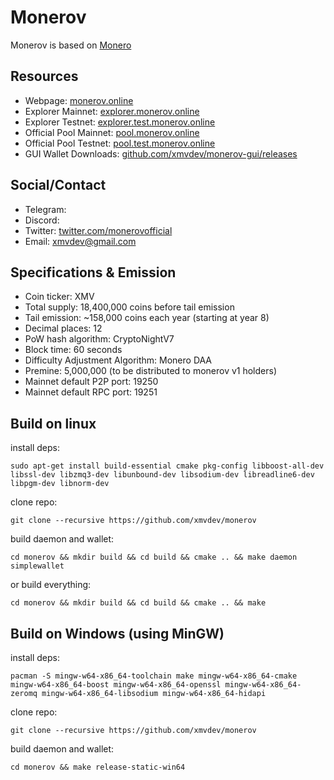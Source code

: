 # Monerov

Monerov is based on [Monero](README_original.md)  


## Resources

- Webpage: [monerov.online](http://monerov.online)
- Explorer Mainnet: [explorer.monerov.online](https://explorer.monerov.online/)
- Explorer Testnet: [explorer.test.monerov.online](https://explorer.test.monerov.online/)
- Official Pool Mainnet: [pool.monerov.online](https://pool.monerov.online/)
- Official Pool Testnet: [pool.test.monerov.online](https://pol.test.monerov.online/)
- GUI Wallet Downloads: [github.com/xmvdev/monerov-gui/releases](https://github.com/xmvdev/monerov-gui/releases)

## Social/Contact

- Telegram: 
- Discord: 
- Twitter: [twitter.com/monerovofficial](https://twitter.com/monerovofficial)
- Email: xmvdev@gmail.com

## Specifications & Emission

- Coin ticker: XMV
- Total supply: 18,400,000 coins before tail emission
- Tail emission: ~158,000 coins each year (starting at year 8)
- Decimal places: 12
- PoW hash algorithm: CryptoNightV7
- Block time: 60 seconds
- Difficulty Adjustment Algorithm: Monero DAA
- Premine: 5,000,000 (to be distributed to monerov v1 holders)
- Mainnet default P2P port: 19250
- Mainnet default RPC port: 19251

## Build on linux

install deps:

`sudo apt-get install build-essential cmake pkg-config libboost-all-dev libssl-dev libzmq3-dev libunbound-dev libsodium-dev libreadline6-dev libpgm-dev libnorm-dev`

clone repo:

`git clone --recursive https://github.com/xmvdev/monerov`

build daemon and wallet:

`cd monerov && mkdir build && cd build && cmake .. && make daemon simplewallet`

or build everything:

`cd monerov && mkdir build && cd build && cmake .. && make`

## Build on Windows (using MinGW)

install deps:

`pacman -S mingw-w64-x86_64-toolchain make mingw-w64-x86_64-cmake mingw-w64-x86_64-boost mingw-w64-x86_64-openssl mingw-w64-x86_64-zeromq mingw-w64-x86_64-libsodium mingw-w64-x86_64-hidapi`

clone repo:

`git clone --recursive https://github.com/xmvdev/monerov`

build daemon and wallet:

`cd monerov && make release-static-win64`

